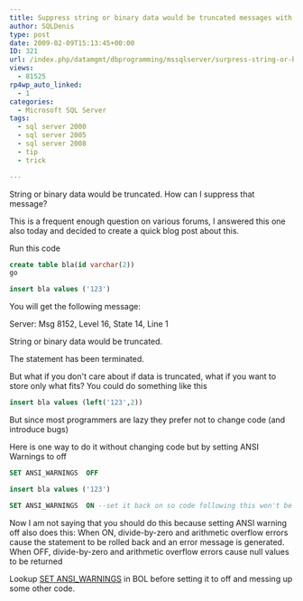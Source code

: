 ```yaml
---
title: Suppress string or binary data would be truncated messages with the ANSI WARNINGS setting
author: SQLDenis
type: post
date: 2009-02-09T15:13:45+00:00
ID: 321
url: /index.php/datamgmt/dbprogramming/mssqlserver/surpress-string-or-binary-data-would-be/
views:
  - 81525
rp4wp_auto_linked:
  - 1
categories:
  - Microsoft SQL Server
tags:
  - sql server 2000
  - sql server 2005
  - sql server 2008
  - tip
  - trick

---
```

String or binary data would be truncated. How can I suppress that message?

This is a frequent enough question on various forums, I answered this one also today and decided to create a quick blog post about this.

Run this code

```sql
create table bla(id varchar(2))
go

insert bla values ('123')
```

You will get the following message:
  
Server: Msg 8152, Level 16, State 14, Line 1
  
String or binary data would be truncated.
  
The statement has been terminated.

But what if you don't care about if data is truncated, what if you want to store only what fits? You could do something like this

```sql
insert bla values (left('123',2))
```

But since most programmers are lazy they prefer not to change code (and introduce bugs)

Here is one way to do it without changing code but by setting ANSI Warnings to off

```sql
SET ANSI_WARNINGS  OFF

insert bla values ('123')

SET ANSI_WARNINGS  ON --set it back on so code following this won't be messed up
```

Now I am not saying that you should do this because setting ANSI warning off also does this: When ON, divide-by-zero and arithmetic overflow errors cause the statement to be rolled back and an error message is generated. When OFF, divide-by-zero and arithmetic overflow errors cause null values to be returned

Lookup [SET ANSI_WARNINGS][1] in BOL before setting it to off and messing up some other code.

 [1]: http://msdn.microsoft.com/en-us/library/ms190368.aspx